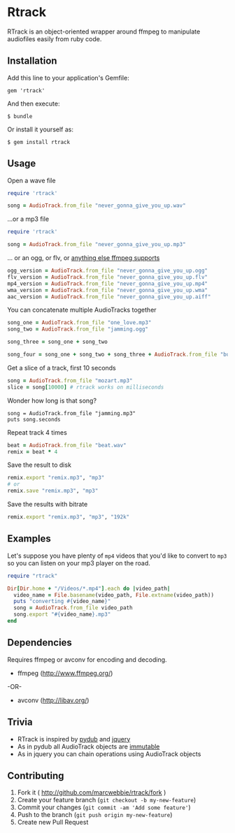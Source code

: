 # Rtrack

RTrack is an object-oriented wrapper around ffmpeg to manipulate audiofiles easily from ruby code.

## Installation

Add this line to your application's Gemfile:

    gem 'rtrack'

And then execute:

    $ bundle

Or install it yourself as:

    $ gem install rtrack

## Usage

Open a wave file

```ruby
require 'rtrack'

song = AudioTrack.from_file "never_gonna_give_you_up.wav"
```

...or a mp3 file


```ruby
require 'rtrack'

song = AudioTrack.from_file "never_gonna_give_you_up.mp3"
```

... or an ogg, or flv, or [anything else ffmpeg supports](http://www.ffmpeg.org/general.html#File-Formats)

```ruby
ogg_version = AudioTrack.from_file "never_gonna_give_you_up.ogg"
flv_version = AudioTrack.from_file "never_gonna_give_you_up.flv"
mp4_version = AudioTrack.from_file "never_gonna_give_you_up.mp4"
wma_version = AudioTrack.from_file "never_gonna_give_you_up.wma"
aac_version = AudioTrack.from_file "never_gonna_give_you_up.aiff"
```

You can concatenate multiple AudioTracks together

```ruby
song_one = AudioTrack.from_file "one_love.mp3"
song_two = AudioTrack.from_file "jamming.ogg"

song_three = song_one + song_two

song_four = song_one + song_two + song_three + AudioTrack.from_file "buffallo_soldiers.mp3"
```

Get a slice of a track, first 10 seconds

```ruby
song = AudioTrack.from_file "mozart.mp3"
slice = song[10000] # rtrack works on milliseconds
```

Wonder how long is that song?

```
song = AudioTrack.from_file "jamming.mp3"
puts song.seconds
```

Repeat track 4 times

```ruby
beat = AudioTrack.from_file "beat.wav"
remix = beat * 4
```

Save the result to disk

```ruby
remix.export "remix.mp3", "mp3"
# or
remix.save "remix.mp3", "mp3"
```

Save the results with bitrate

```ruby
remix.export "remix.mp3", "mp3", "192k"
```

## Examples

Let's suppose you have plenty of `mp4` videos that you'd like to convert to
`mp3` so you can listen on your mp3 player on the road.

```ruby
require "rtrack"

Dir[Dir.home + "/Videos/*.mp4"].each do |video_path|
  video_name = File.basename(video_path, File.extname(video_path))
  puts "converting #{video_name}"
  song = AudioTrack.from_file video_path
  song.export "#{video_name}.mp3"
end
```

## Dependencies

Requires ffmpeg or avconv for encoding and decoding.

 - ffmpeg (http://www.ffmpeg.org/)

 -OR-

 - avconv (http://libav.org/)
 
## Trivia

+ RTrack is inspired by [pydub](http://www.github.com/jiaaro/pydub) and [jquery](http://www.jquery.com)
+ As in pydub all AudioTrack objects are [immutable](http://rubylearning.com/satishtalim/mutable_and_immutable_objects.html)
+ As in jquery you can chain operations using AudioTrack objects


## Contributing

1. Fork it ( http://github.com/marcwebbie/rtrack/fork )
2. Create your feature branch (`git checkout -b my-new-feature`)
3. Commit your changes (`git commit -am 'Add some feature'`)
4. Push to the branch (`git push origin my-new-feature`)
5. Create new Pull Request
